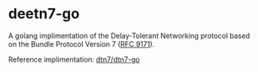 # deetn7-go

A golang implimentation of the Delay-Tolerant Networking protocol based on the Bundle Protocol Version 7 ([RFC 9171](https://datatracker.ietf.org/doc/html/rfc9171)).

Reference implimentation: [dtn7/dtn7-go](https://github.com/dtn7/dtn7-go)

